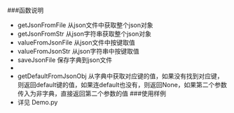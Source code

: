###函数说明

- getJsonFromFile    从json文件中获取整个json对象
- getJsonFromStr     从json字符串获取整个json对象
- valueFromJsonFile  从json文件中按键取值
- valueFromJsonStr   从json字符串中按键取值
- saveJsonFile       保存字典到json文件
-
- getDefaultFromJsonObj    从字典中获取对应键的值，如果没有找到对应键，则返回default键的值，如果连default也没有，则返回None，如果第二个参数传入为非字典，直接返回第二个参数的值
###使用样例
- 详见 Demo.py